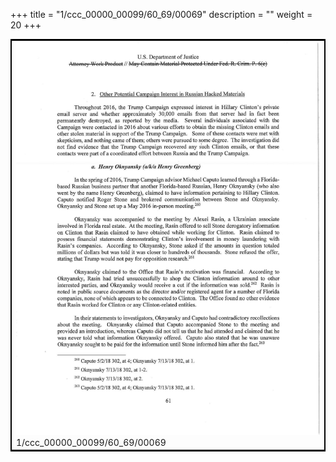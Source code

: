 +++
title = "1/ccc_00000_00099/60_69/00069"
description = ""
weight = 20
+++

<table style="border:2px solid black;max-width:800px;max-height:800px;" 
><tr><td>
<img class="center-fit-jpg"
src="/jpg_/jpg_mueller_report_searchable_069.jpg">
1/ccc_00000_00099/60_69/00069
</img></td></tr></table>
